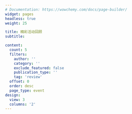 ```yaml
---
# Documentation: https://wowchemy.com/docs/page-builder/
widget: pages
headless: true
weight: 25

title: 精彩活动回顾
subtitle:

content:
  count: 5
  filters:
    author: ''
    category: ''
    exclude_featured: false
    publication_type: ''
    tag: 'review'
  offset: 0
  order: desc
  page_type: event
design:
  view: 3
  columns: '2'
---
```

